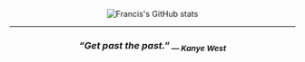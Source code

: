 <div align=center>

  ![Francis's GitHub stats](https://github-readme-stats.vercel.app/api?username=FrancisLangit&show_icons=true&theme=midnight-purple&hide=contribs)

  <hr />
  
  <h3>
    <i>
      “Get past the past.”<sub> — Kanye West</sub>
    </i>
  </h3>
</div>
